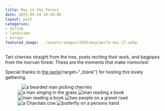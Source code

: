 ```yaml
---
title: May in the Forest
date: 2025-05-24 10:30:00
layout: post
categories:
- spring
- landscape
- europe
featured_image: ../assets/images/2025/may/perle-mai-27.webp
---
```

Tart cherries straight from the tree, poets reciting their work, and bagpipes from the morvan forest. These are the moments that make memories!

Special thanks to [the perle](https://la-perle.org){:target="_blank"} for hosting this lovely gathering.

<figure class="masonry">

<img src="/assets/images/2025/may/perle-mai-22.webp" alt="">
<img class ="two" src="/assets/images/2025/may/perle-mai-21.webp" alt="">

<img class ="two" src="/assets/images/2025/may/perle-mai-5.webp" alt="">
<img src="/assets/images/2025/may/perle-mai-1.webp" alt="a bearded man picking cherries">


<img src="/assets/images/2025/may/perle-mai-29.webp" alt="a man singing in the grass">
<img class ="two" src="/assets/images/2025/may/perle-mai-30.webp" alt="man reading a book">

<img class ="three" src="/assets/images/2025/may/perle-mai-27.webp" alt="man reading a book">

<img src="/assets/images/2025/may/perle-mai-34.webp" alt="two people on a gravel road">
<img src="/assets/images/2025/may/perle-mai-35.webp" alt="a Charolais cow">
<img src="/assets/images/2025/may/perle-mai-36.webp" alt="butterfly on a persons hand">


</figure>

